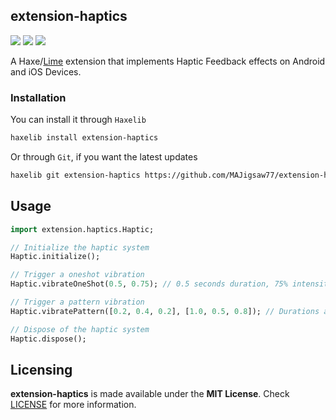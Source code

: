 ## extension-haptics

![](https://img.shields.io/github/repo-size/MAJigsaw77/extension-haptics) ![](https://badgen.net/github/open-issues/MAJigsaw77/extension-haptics) ![](https://badgen.net/badge/license/MIT/green)

A Haxe/[Lime](https://lime.openfl.org) extension that implements Haptic Feedback effects on Android and iOS Devices.

### Installation

You can install it through `Haxelib`
```bash
haxelib install extension-haptics
```
Or through `Git`, if you want the latest updates
```bash
haxelib git extension-haptics https://github.com/MAJigsaw77/extension-haptics.git
```

## Usage

```haxe
import extension.haptics.Haptic;

// Initialize the haptic system
Haptic.initialize();

// Trigger a oneshot vibration
Haptic.vibrateOneShot(0.5, 0.75); // 0.5 seconds duration, 75% intensity

// Trigger a pattern vibration
Haptic.vibratePattern([0.2, 0.4, 0.2], [1.0, 0.5, 0.8]); // Durations and amplitudes

// Dispose of the haptic system
Haptic.dispose();
```

## Licensing

**extension-haptics** is made available under the **MIT License**. Check [LICENSE](./LICENSE) for more information.
